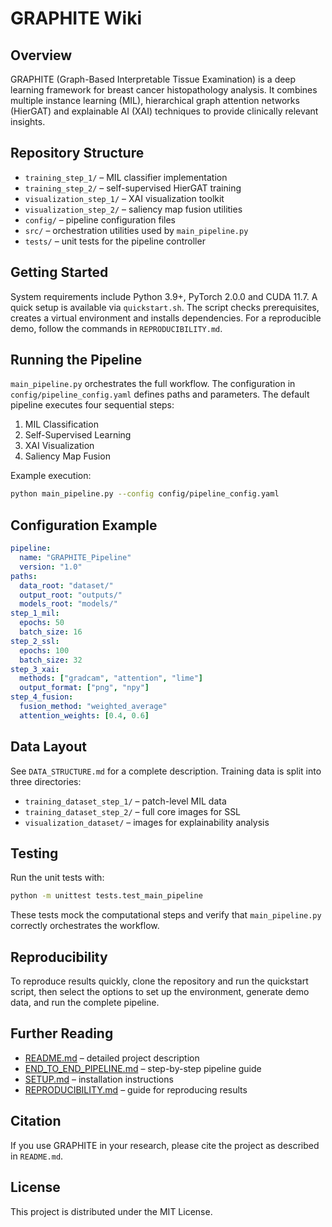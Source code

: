 # GRAPHITE Wiki

## Overview
GRAPHITE (Graph-Based Interpretable Tissue Examination) is a deep learning framework for breast cancer histopathology analysis. It combines multiple instance learning (MIL), hierarchical graph attention networks (HierGAT) and explainable AI (XAI) techniques to provide clinically relevant insights.

## Repository Structure
- `training_step_1/` – MIL classifier implementation
- `training_step_2/` – self-supervised HierGAT training
- `visualization_step_1/` – XAI visualization toolkit
- `visualization_step_2/` – saliency map fusion utilities
- `config/` – pipeline configuration files
- `src/` – orchestration utilities used by `main_pipeline.py`
- `tests/` – unit tests for the pipeline controller

## Getting Started
System requirements include Python 3.9+, PyTorch 2.0.0 and CUDA 11.7. A quick setup is available via `quickstart.sh`. The script checks prerequisites, creates a virtual environment and installs dependencies. For a reproducible demo, follow the commands in `REPRODUCIBILITY.md`.

## Running the Pipeline
`main_pipeline.py` orchestrates the full workflow. The configuration in `config/pipeline_config.yaml` defines paths and parameters. The default pipeline executes four sequential steps:
1. MIL Classification
2. Self-Supervised Learning
3. XAI Visualization
4. Saliency Map Fusion

Example execution:
```bash
python main_pipeline.py --config config/pipeline_config.yaml
```

## Configuration Example
```yaml
pipeline:
  name: "GRAPHITE_Pipeline"
  version: "1.0"
paths:
  data_root: "dataset/"
  output_root: "outputs/"
  models_root: "models/"
step_1_mil:
  epochs: 50
  batch_size: 16
step_2_ssl:
  epochs: 100
  batch_size: 32
step_3_xai:
  methods: ["gradcam", "attention", "lime"]
  output_format: ["png", "npy"]
step_4_fusion:
  fusion_method: "weighted_average"
  attention_weights: [0.4, 0.6]
```

## Data Layout
See `DATA_STRUCTURE.md` for a complete description. Training data is split into three directories:
- `training_dataset_step_1/` – patch-level MIL data
- `training_dataset_step_2/` – full core images for SSL
- `visualization_dataset/` – images for explainability analysis

## Testing
Run the unit tests with:
```bash
python -m unittest tests.test_main_pipeline
```
These tests mock the computational steps and verify that `main_pipeline.py` correctly orchestrates the workflow.

## Reproducibility
To reproduce results quickly, clone the repository and run the quickstart script, then select the options to set up the environment, generate demo data, and run the complete pipeline.

## Further Reading
- [README.md](README.md) – detailed project description
- [END_TO_END_PIPELINE.md](END_TO_END_PIPELINE.md) – step-by-step pipeline guide
- [SETUP.md](SETUP.md) – installation instructions
- [REPRODUCIBILITY.md](REPRODUCIBILITY.md) – guide for reproducing results

## Citation
If you use GRAPHITE in your research, please cite the project as described in `README.md`.

## License
This project is distributed under the MIT License.
